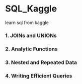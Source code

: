 # SQL_Kaggle
learn sql from kaggle

### 1. JOINs and UNIONs
### 2. Analytic Functions
### 3. Nested and Repeated Data
### 4. Writing Efficient Queries
